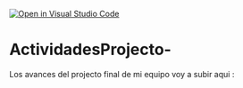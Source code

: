 [![Open in Visual Studio Code](https://classroom.github.com/assets/open-in-vscode-c66648af7eb3fe8bc4f294546bfd86ef473780cde1dea487d3c4ff354943c9ae.svg)](https://classroom.github.com/online_ide?assignment_repo_id=8491443&assignment_repo_type=AssignmentRepo)
# ActividadesProjecto-
Los avances del projecto final de mi equipo voy a subir aqui : 
